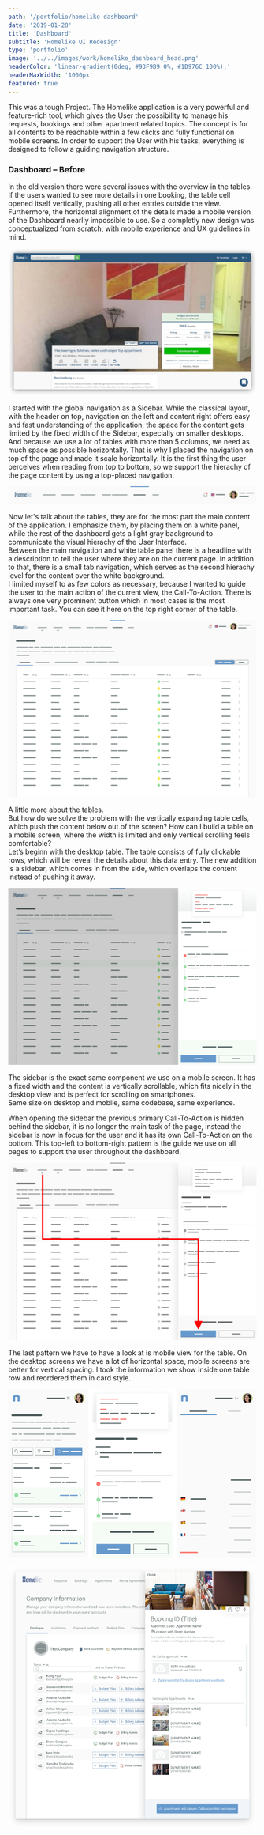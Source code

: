 ```yaml
---
path: '/portfolio/homelike-dashboard'
date: '2019-01-28'
title: 'Dashboard'
subtitle: 'Homelike UI Redesign'
type: 'portfolio'
image: '../../images/work/homelike_dashboard_head.png'
headerColor: 'linear-gradient(0deg, #93F9B9 0%, #1D976C 100%);'
headerMaxWidth: '1000px'
featured: true
---
```


This was a tough Project. The Homelike application is a very powerful and feature-rich tool, which gives the User the possibility to manage his requests, bookings and other apartment related topics. The concept is for all contents to be reachable within a few clicks and fully functional on mobile screens. In order to support the User with his tasks, everything is designed to follow a guiding navigation structure.

### Dashboard – Before

In the old version there were several issues with the overview in the tables. If the users wanted to see more details in one booking, the table cell opened itself vertically, pushing all other entries outside the view. Furthermore, the horizontal alignment of the details made a mobile version of the Dashboard nearlly impossible to use. So a completly new design was conceptualized from scratch, with mobile experience and UX guidelines in mind.

![old_dashboard](../../images/work/old_4.jpg)

I started with the global navigation as a Sidebar. While the classical layout, with the header on top, navigation on the left and content right offers easy and fast understanding of the application, the space for the content gets limited by the fixed width of the Sidebar, especially on smaller desktops. And because we use a lot of tables with more than 5 columns, we need as much space as possible horizontally. That is why I placed the navigation on top of the page and made it scale horizontally. It is the first thing the user perceives when reading from top to bottom, so we support the hierachy of the page content by using a top-placed navigation.

![navigation](../../images/work/new_navigation.png)

Now let's talk about the tables, they are for the most part the main content of the application. I emphasize them, by placing them on a white panel, while the rest of the dashboard gets a light gray background to communicate the visual hierachy of the User Interface.<br>
Between the main navigation and white table panel there is a headline with a description to tell the user where they are on the current page. In addition to that, there is a small tab navigation, which serves as the second hierachy level for the content over the white background.<br>
I limited myself to as few colors as necessary, because I wanted to guide the user to the main action of the current view, the Call-To-Action. There is always one very prominent button which in most cases is the most important task. You can see it here on the top right corner of the table.

![blockframe](../../images/work/dashboard_blockframe.png)

A little more about the tables.<br />
But how do we solve the problem with the vertically expanding table cells, which push the content below out of the screen? How can I build a table on a mobile screen, where the width is limited and only vertical scrolling feels comfortable?<br>
Let’s beginn with the desktop table. The table consists of fully clickable rows, which will be reveal the details about this data entry. The new addition is a sidebar, which comes in from the side, which overlaps the content instead of pushing it away.

![sidebar](../../images/work/dashboard_sidebar.png)

The sidebar is the exact same component we use on a mobile screen. It has a fixed width and the content is vertically scrollable, which fits nicely in the desktop view and is perfect for scrolling on smartphones.<br>
Same size on desktop and mobile, same codebase, same experience.

When opening the sidebar the previous primary Call-To-Action is hidden behind the sidebar, it is no longer the main task of the page, instead the sidebar is now in focus for the user and it has its own Call-To-Action on the bottom. This top-left to bottom-right pattern is the guide we use on all pages to support the user throughout the dashboard.

![redarrow](../../images/work/dashboard_redarrow.png)

The last pattern we have to have a look at is mobile view for the table. On the desktop screens we have a lot of horizontal space, mobile screens are better for vertical spacing. I took the information we show inside one table row and reordered them in card style.

![mobile_sidebar](../../images/work/mobile_sidebar.png)

![dashboard_conclusion](../../images/work/dashboard_conclusion.png)
